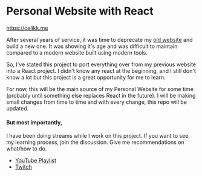 # Personal Website with React

https://celikk.me

After several years of service, it was time to deprecate my [old website](https://github.com/celikkoseoglu/personalwebsite) and build a new one. It was showing it's age and was difficult to maintain compared to a modern website built using modern tools.

So, I've stated this project to port everything over from my previous website into a React project. I didn't know any react at the beginning, and I still don't know a lot but this project is a great opportunity for me to learn.

For now, this will be the main source of my Personal Website for some time (probably until something else replaces React in the future). I will be making small changes from time to time and with every change, this repo will be updated.

#### But most importantly,

I have been doing streams while I work on this project. If you want to see my learning process, join the discussion. Give me recommendations on what/how to do.

- [YouTube Playlist](https://www.youtube.com/watch?v=2sxI11_lxSg&list=PLNkfllcUq3AkdeD4Aqp_Z2AIGyyF00_d8&index=39)
- [Twitch](https://www.twitch.tv/celikkoseoglu)
